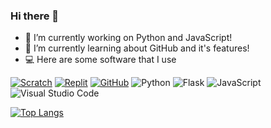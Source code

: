 ### Hi there 👋

- 🔭 I’m currently working on Python and JavaScript!
- 🌱 I’m currently learning about GitHub and it's features!
- 💻 Here are some software that I use

[![Scratch](https://img.shields.io/badge/Scratch-2B2E3A?logo=scratch&style=for-the-badge&logoColor=f7a833)](https://scratch.mit.edu/users/Chiroyce/) [![Replit](https://img.shields.io/badge/Replit-2B2E3A?logo=replit&style=for-the-badge&logoColor=white)](https://replit.com/@Chiroyce/) [![GitHub](https://img.shields.io/badge/GitHub-2B2E3A?style=for-the-badge&logo=github)](https://github.com/Chiroyce1/)
![Python](https://img.shields.io/badge/Python-2B2E3A?style=for-the-badge&logo=python) ![Flask](https://img.shields.io/badge/Flask-2B2E3A?style=for-the-badge&logo=Flask) ![JavaScript](https://img.shields.io/badge/JavaScript-2B2E3A?style=for-the-badge&logo=javascript)
![Visual Studio Code](https://img.shields.io/badge/Visual_Studio_Code-2B2E3A?style=for-the-badge&logo=visual%20studio%20code&logoColor=21a3f0) 


[![Top Langs](https://github-readme-stats.vercel.app/api/top-langs/?username=Chiroyce1)](https://github.com/anuraghazra/github-readme-stats)
